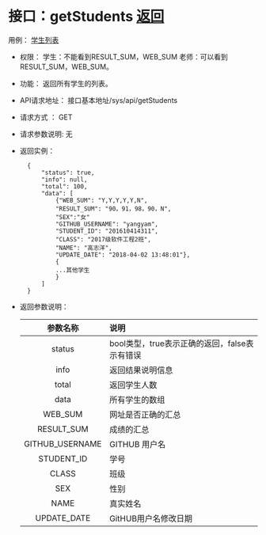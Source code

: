 ﻿﻿<!-- markdownlint-disable MD033-->
<!-- 禁止MD033类型的警告 https://www.npmjs.com/package/markdownlint -->

# 接口：getStudents  [返回](../README.md)
用例： [学生列表](../用例/stu_list.md)

- 权限：
    学生：不能看到RESULT_SUM，WEB_SUM
    老师：可以看到RESULT_SUM，WEB_SUM。

- 功能：
    返回所有学生的列表。

- API请求地址：
   接口基本地址/sys/api/getStudents

- 请求方式 ：
    GET

- 请求参数说明:
    无

- 返回实例：

        {
            "status": true,
            "info": null,
            "total": 100,
            "data": [
                {"WEB_SUM": "Y,Y,Y,Y,Y,N",
                "RESULT_SUM": "90，91，98，90，N",
                "SEX":"女"
                "GITHUB_USERNAME": "yangyam",
                "STUDENT_ID": "201610414311",
                "CLASS": "2017级软件工程2班",
                "NAME": "高志洋",
                "UPDATE_DATE": "2018-04-02 13:48:01"},
                {
                ...其他学生
                }
            ]
        }

- 返回参数说明：

  |参数名称|说明|
  |:---------:|:--------------------------------------------------------|
  |status|bool类型，true表示正确的返回，false表示有错误|
  |info|返回结果说明信息|
  |total|返回学生人数|
  |data|所有学生的数组|
  |WEB_SUM|网址是否正确的汇总|
  |RESULT_SUM|成绩的汇总|
  |GITHUB_USERNAME|GITHUB 用户名|
  |STUDENT_ID|学号|
  |CLASS|班级|
  |SEX|性别|
  |NAME|真实姓名|
  |UPDATE_DATE|GitHUB用户名修改日期|
  